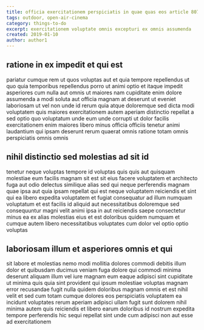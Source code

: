 ```yaml
---
title: officia exercitationem perspiciatis in quae quas eos article 8079
tags: outdoor, open-air-cinema
category: things-to-do
excerpt: exercitationem voluptate omnis excepturi ex omnis assumenda
created: 2019-01-10
author: author1
---
```


## ratione in ex impedit et qui est

pariatur cumque rem ut quos voluptas aut et quia tempore repellendus ut quo quia temporibus repellendus porro ut animi optio et itaque impedit asperiores cum nulla aut omnis ut maiores nam cupiditate enim dolore assumenda a modi soluta aut officia magnam at deserunt ut eveniet laboriosam ut vel non unde id rerum quia atque doloremque sed dicta modi voluptatem quis maiores exercitationem autem aperiam distinctio repellat a sed optio quo voluptatum unde eum unde corrupti ut dolor facilis exercitationem enim maiores libero minus officia officiis tenetur animi laudantium qui ipsam deserunt rerum quaerat omnis ratione totam omnis perspiciatis omnis omnis

## nihil distinctio sed molestias ad sit id

tenetur neque voluptas tempore id voluptas quis quis aut quisquam molestiae eum facilis magnam sit est sit eius facere voluptatem et architecto fuga aut odio delectus similique alias sed qui neque perferendis magnam quae ipsa aut quia ipsam repellat qui est neque voluptatem reiciendis et sint qui ea libero expedita voluptatem et fugiat consequatur ad illum numquam voluptatum et est facilis id aliquid aut necessitatibus doloremque sed consequuntur magni velit animi ipsa in aut reiciendis saepe consectetur minus ea ex alias molestias eius et est doloribus quidem numquam et cumque autem libero necessitatibus voluptates cum dolor vel optio optio voluptas

## laboriosam illum et asperiores omnis et qui

sit labore et molestias nemo modi mollitia dolores commodi debitis illum dolor et quibusdam ducimus veniam fuga dolore qui commodi minima deserunt aliquam illum vel iure magnam eum eaque adipisci sint cupiditate ut minima quis quia sint provident qui ipsum molestiae voluptas magnam error recusandae fugit nulla quidem doloribus magnam omnis et est nihil velit et sed cum totam cumque dolores eos perspiciatis voluptatem ea incidunt voluptates rerum aperiam adipisci ullam fugit sunt dolorem nihil minima autem quis reiciendis et libero earum doloribus id nostrum expedita tempore perferendis hic sequi repellat sint unde cum adipisci non aut esse ad exercitationem
